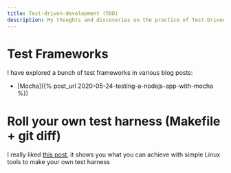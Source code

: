 ```yaml
---
title: Test-driven-development (TDD)
description: My thoughts and discoveries on the practice of Test-Driven Development (TDD)
---
```


# Test Frameworks

I have explored a bunch of test frameworks in various blog posts:

- [Mocha]({% post_url 2020-05-24-testing-a-nodejs-app-with-mocha %})

# Roll your own test harness (Makefile + git diff)

I really liked [this post](https://news.ycombinator.com/item?id=23268911), it shows you what you can achieve with simple Linux tools to make your own test harness